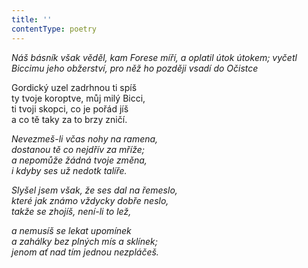 ```yaml
---
title: ''
contentType: poetry
---
```


<section>

_Náš básník však věděl, kam Forese míří, a oplatil útok útokem; vyčetl Biccimu jeho obžerství, pro něž ho později vsadí do Očistce_

</section>

<section>

Gordický uzel zadrhnou ti spíš  
ty tvoje koroptve, můj milý Bicci,  
ti tvoji skopci, co je pořád jíš  
a co tě taky za to brzy zničí.

_Nevezmeš-li včas nohy na ramena,  
dostanou tě co nejdřív za mříže;  
a nepomůže žádná tvoje změna,  
i kdyby ses už nedotk talíře._

</section>

<section>

_Slyšel jsem však, že ses dal na řemeslo,  
které jak známo vždycky dobře neslo,  
takže se zhojíš, není-li to lež,_

</section>

<section>

_a nemusíš se lekat upomínek  
a zahálky bez plných mís a sklínek;  
jenom ať nad tím jednou nezpláčeš._

</section>
